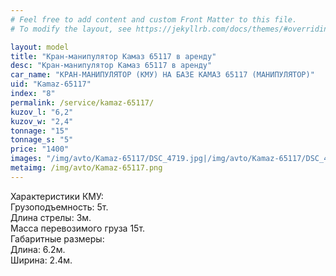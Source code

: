 ```yaml
---
# Feel free to add content and custom Front Matter to this file.
# To modify the layout, see https://jekyllrb.com/docs/themes/#overriding-theme-defaults

layout: model
title: "Кран-манипулятор Камаз 65117 в аренду"
desc: "Кран-манипулятор Камаз 65117 в аренду"
car_name: "КРАН-МАНИПУЛЯТОР (КМУ) НА БАЗЕ КАМАЗ 65117 (МАНИПУЛЯТОР)"
uid: "Kamaz-65117"
index: "8"
permalink: /service/kamaz-65117/
kuzov_l: "6,2"
kuzov_w: "2,4"
tonnage: "15"
tonnage_s: "5"
price: "1400"
images: "/img/avto/Kamaz-65117/DSC_4719.jpg|/img/avto/Kamaz-65117/DSC_4731.jpg|/img/avto/Kamaz-65117/DSC_4738.jpg"
metaimg: /img/avto/Kamaz-65117.png
---
```


Характеристики КМУ:  
Грузоподъемность: 5т.  
Длина стрелы: 3м.  
Масса перевозимого груза 15т.  
Габаритные размеры:  
Длина: 6.2м.  
Ширина: 2.4м.  